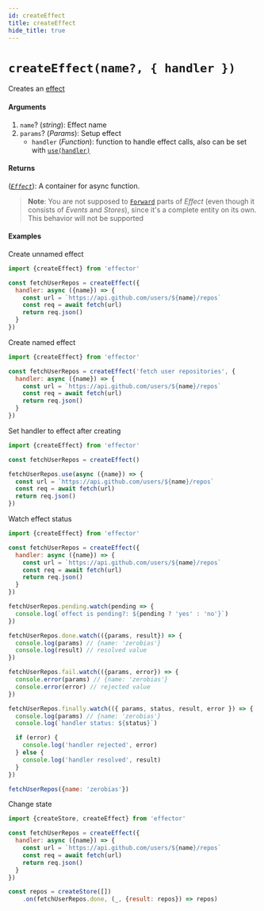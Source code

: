 ```yaml
---
id: createEffect
title: createEffect
hide_title: true
---
```


# `createEffect(name?, { handler })`

Creates an [effect](Effect.md)

#### Arguments

1. `name`? (_string_): Effect name
2. `params`? (_Params_): Setup effect
    - `handler` (_Function_): function to handle effect calls, also can be set with [`use(handler)`](#use)

#### Returns

([_`Effect`_](Effect.md)): A container for async function.

> **Note**: You are not supposed to [`Forward`](forward.md) parts of *Effect* (even though it consists of *Events* and *Stores*), since it's a complete entity on its own. This behavior will not be supported

#### Examples

Create unnamed effect

```js try
import {createEffect} from 'effector'

const fetchUserRepos = createEffect({
  handler: async ({name}) => {
    const url = `https://api.github.com/users/${name}/repos`
    const req = await fetch(url)
    return req.json()
  }
})
```

Create named effect

```js try
import {createEffect} from 'effector'

const fetchUserRepos = createEffect('fetch user repositories', {
  handler: async ({name}) => {
    const url = `https://api.github.com/users/${name}/repos`
    const req = await fetch(url)
    return req.json()
  }
})
```

Set handler to effect after creating

```js try
import {createEffect} from 'effector'

const fetchUserRepos = createEffect()

fetchUserRepos.use(async ({name}) => {
  const url = `https://api.github.com/users/${name}/repos`
  const req = await fetch(url)
  return req.json()
})
```

Watch effect status

```js try
import {createEffect} from 'effector'

const fetchUserRepos = createEffect({
  handler: async ({name}) => {
    const url = `https://api.github.com/users/${name}/repos`
    const req = await fetch(url)
    return req.json()
  }
})

fetchUserRepos.pending.watch(pending => {
  console.log(`effect is pending?: ${pending ? 'yes' : 'no'}`)
})

fetchUserRepos.done.watch(({params, result}) => {
  console.log(params) // {name: 'zerobias'}
  console.log(result) // resolved value
})

fetchUserRepos.fail.watch(({params, error}) => {
  console.error(params) // {name: 'zerobias'}
  console.error(error) // rejected value
})

fetchUserRepos.finally.watch(({ params, status, result, error }) => {
  console.log(params) // {name: 'zerobias'}
  console.log(`handler status: ${status}`)

  if (error) {
    console.log('handler rejected', error)
  } else {
    console.log('handler resolved', result)
  }
})

fetchUserRepos({name: 'zerobias'})
```

Change state

```js try
import {createStore, createEffect} from 'effector'

const fetchUserRepos = createEffect({
  handler: async ({name}) => {
    const url = `https://api.github.com/users/${name}/repos`
    const req = await fetch(url)
    return req.json()
  }
})

const repos = createStore([])
    .on(fetchUserRepos.done, (_, {result: repos}) => repos)

```
